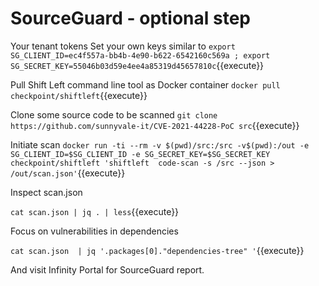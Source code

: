
# SourceGuard - optional step

Your tenant tokens
Set your own keys similar to
`export SG_CLIENT_ID=ec4f557a-bb4b-4e90-b622-6542160c569a ; export SG_SECRET_KEY=55046b03d59e4ee4a85319d45657810c`{{execute}}

Pull Shift Left command line tool as Docker container
`docker pull checkpoint/shiftleft`{{execute}}

Clone some source code to be scanned
`git clone https://github.com/sunnyvale-it/CVE-2021-44228-PoC src`{{execute}}

Initiate scan
`docker run -ti --rm -v $(pwd)/src:/src -v$(pwd):/out -e SG_CLIENT_ID=$SG_CLIENT_ID -e SG_SECRET_KEY=$SG_SECRET_KEY checkpoint/shiftleft 'shiftleft  code-scan -s /src --json > /out/scan.json'`{{execute}}

Inspect scan.json

`cat scan.json | jq . | less`{{execute}}

Focus on vulnerabilities in dependencies

`cat scan.json  | jq '.packages[0]."dependencies-tree" '`{{execute}}

And visit Infinity Portal for SourceGuard report.


